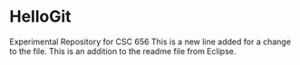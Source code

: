 # HelloGit
Experimental Repository for CSC 656
This is a new line added for a change to the file.
This is an addition to the readme file from Eclipse.
